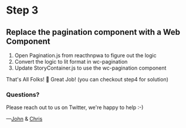 # Step 3

## Replace the pagination component with a Web Component

1. Open Pagination.js from reacthnpwa to figure out the logic
2. Convert the logic to lit format in wc-pagination
3. Update StoryContainer.js to use the wc-pagination component

That's All Folks! 🐷 Great Job! (you can checkout step4 for solution)

### Questions?

Please reach out to us on Twitter, we're happy to help :-)

—[John](https://twitter.com/JohnRiv) & [Chris](https://twitter.com/chiefcll)
